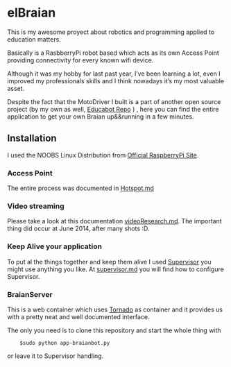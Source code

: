 elBraian
======

This is my awesome proyect about robotics and programming applied to education matters.

Basically is a RasbberryPi robot based which acts as its own Access Point providing connectivity for every known wifi device.

Although it was my hobby for last past year, I’ve been learning a lot, even I improved my professionals skills and I think nowadays it’s my most valuable asset.

Despite the fact that the MotoDriver I built is a part of another open source project (by my own as well, [Educabot Repo](https://github.com/educabot/piMotoDriver) ) , here you can find the entire application to get your own Braian up&&running in a few minutes.

## Installation

I used  the NOOBS Linux Distribution from [Official RaspberryPi Site](http://www.raspberrypi.org/downloads/).

### Access Point
The entire process was documented in [Hotspot.md](https://github.com/DiegoRam/elBraian/blob/master/doc/hotspot.md)

### Video streaming
Please take a look at this documentation [videoResearch.md](https://github.com/DiegoRam/elBraian/blob/master/doc/videoResearch.md). The important thing did occur at June 2014, after many shots :D.

### Keep Alive your application

To put al the things together and keep them alive I used [Supervisor](http://supervisord.org/) you might use anything you like. At [supervisor.md](https://github.com/DiegoRam/elBraian/blob/master/doc/supervisor.md) you will find how to configure Supervisor.

### BraianServer

This is a web container which uses [Tornado](http://www.tornadoweb.org/en/latest/) as container and it provides us with a pretty neat and well documented interface.

The only you need is to clone this repository and start the whole thing with 

		$sudo python app-braianbot.py 

or leave it to Supervisor handling.

